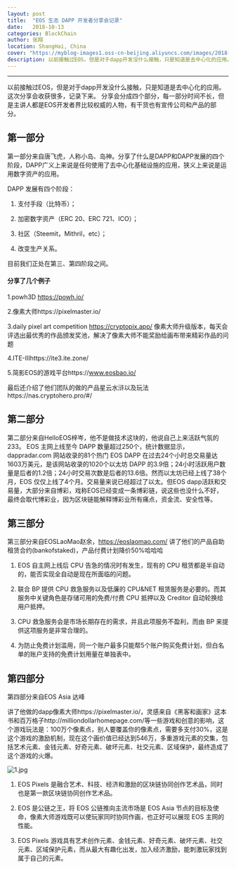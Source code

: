 ```yaml
---
layout: post
title:  "EOS 生态 DAPP 开发者分享会记录"
date:   2018-10-13
categories: BlockChain
author: 张翔
location: ShangHai, China
cover: "https://myblog-images1.oss-cn-beijing.aliyuncs.com/images/2018-10-13-EOS-DAPP-Sharing-Record/vbox9143_AQ3I5172_130105_small.JPG"
description: 以前接触过EOS，但是对于dapp开发没什么接触，只是知道是去中心化的应用。这次分享会收获很多，记录下来。
---
```

---
以前接触过EOS，但是对于dapp开发没什么接触，只是知道是去中心化的应用。这次分享会收获很多，记录下来。
分享会分成四个部分，每一部分时间不长，但是主讲人都是EOS开发者界比较权威的人物，有干货也有宣传公司和产品的部分。

## 第一部分
第一部分来自唐飞虎，人称小岛、岛神。分享了什么是DAPP和DAPP发展的四个阶段，DAPP广义上来说是任何使用了去中心化基础设施的应用，狭义上来说是运用数字资产的应用。

DAPP 发展有四个阶段：

1. 支付手段（比特币）；

2. 加密数字资产（ERC 20、ERC 721、ICO）；

3. 社区（Steemit，Mithril，etc）；

4. 改变生产关系。

目前我们正处在第三、第四阶段之间。

#### 分享了几个例子
1.powh3D https://powh.io/

2.像素大师https://pixelmaster.io/

3.daily pixel art competition https://cryptopix.app/
像素大师升级版本，每天会评选出最优秀的作品颁发奖池，解决了像素大师不能奖励给画布带来精彩作品的问题

4.ITE-IIIhttps://ite3.ite.zone/

5.简影EOS的游戏平台https://www.eosbao.io/


最后还介绍了他们团队的做的产品星云水浒以及玩法https://nas.cryptohero.pro/#/

## 第二部分
第二部分来自HelloEOS梓岑，他不是做技术这块的，他说自己上来活跃气氛的233。
EOS 主网上线至今 DAPP 数量超过250个，统计数据显示，dappradar.com 网站收录的81个热门 EOS DAPP 在过去24个小时总交易量达1603万美元，是该网站收录的1020个以太坊 DAPP 的3.9倍；24小时活跃用户数量是后者的1.2倍；24小时交易次数是后者的13.6倍。然而以太坊已经上线了38个月，EOS 仅仅上线了4个月。交易量来说已经超过了以太。但EOS dapp活跃和交易量，大部分来自博彩，戏称EOS已经变成一条博彩链，说这些也没什么不好，最终会取代博彩业，因为区块链能解释博彩业所有痛点，资金流、安全性等。


## 第三部分
第三部分来自EOSLaoMao赵余，https://eoslaomao.com/
讲了他们的产品自助租赁合约(bankofstaked)，产品付费计划降价50%哈哈哈

1.  EOS 自主网上线后 CPU 告急的情况时有发⽣，现有的 CPU 租赁都是半⾃动的，能否实现全自动是现在所面临的问题。

2. 联合 BP 提供 CPU 救急服务以及低廉的 CPU&NET 租赁服务是必要的。而其服务中关键角色是存储可用的免费/付费 CPU 抵押以及 Creditor 自动轮换给用户抵押。

3. CPU 救急服务会是市场长期存在的需求，并且此项服务不盈利，而由 BP 来提供这项服务是非常合理的。

4. 为防止免费计划滥用，同一个账户最多只能帮5个账户购买免费计划，但白名单的账户支持的免费计划用量在单独表中。

## 第四部分
第四部分来自EOS Asia 达峰

讲了他做的dapp像素大师https://pixelmaster.io/，灵感来自《黑客和画家》这本书和百万格子http://milliondollarhomepage.com/等一些游戏和创意的影响，这个游戏玩法是：100万个像素点，别人要覆盖你的像素点，需要多支付30%，这是这个游戏的激励机制，现在这个画价值已经达到546万，多重游戏元素的交集，包括艺术元素、金钱元素、好奇元素、破坏元素、社交元素、区域保护，最终造成了这个游戏的火爆。

![1.jpg](https://myblog-images1.oss-cn-beijing.aliyuncs.com/images/2018-10-13-EOS-DAPP-Sharing-Record/%E5%BE%AE%E4%BF%A1%E5%9B%BE%E7%89%87_20181014234254.jpg)


1. EOS Pixels 是融合艺术、科技、经济和激励的区块链协同创作艺术品，同时也是第一款区块链协同创作艺术品。

2. EOS 是公链之王，将 EOS 公链推向主流市场是 EOS Asia 节点的目标及使命，像素大师游戏既可以使玩家同时协同作画，也正好可以展现 EOS 主网的性能。

3. EOS Pixels 游戏具有艺术创作元素、金钱元素、好奇元素、破坏元素、社交元素、区域保护元素，而从最大有趣化出发，加入经济激励，能刺激玩家找到属于自己的元素。